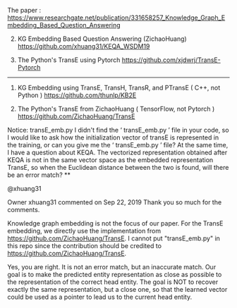 The paper : 
https://www.researchgate.net/publication/331658257_Knowledge_Graph_Embedding_Based_Question_Answering


2. KG Embedding Based Question Answering  (ZichaoHuang)
https://github.com/xhuang31/KEQA_WSDM19


4. The Python's TransE using Pytorch
https://github.com/xjdwrj/TransE-Pytorch


-----------------------------------------------------------------------------------------------------------

1. KG Embedding using TransE, TransH, TransR, and PTransE ( C++, not Python )
https://github.com/thunlp/KB2E

3. The Python's TransE from ZichaoHuang ( TensorFlow, not Pytorch )
https://github.com/ZichaoHuang/TransE

Notice: transE_emb.py
I didn't find the ‘ transE_emb.py ’ file in your code, so I would like to ask how the initialization vector of transE is represented in the training, or can you give me the ‘ transE_emb.py ’ file? At the same time, I have a question about KEQA. The vectorized representation obtained after KEQA is not in the same vector space as the embedded representation TransE, so when the Euclidean distance between the two is found, will there be an error match? **

@xhuang31

Owner
xhuang31 commented on Sep 22, 2019
Thank you so much for the comments.

Knowledge graph embedding is not the focus of our paper. For the TransE embedding, we directly use the implementation from https://github.com/ZichaoHuang/TransE. I cannot put "transE_emb.py" in this repo since the contribution should be credited to https://github.com/ZichaoHuang/TransE.

Yes, you are right. It is not an error match, but an inaccurate match. Our goal is to make the predicted entity representation as close as possible to the representation of the correct head entity. The goal is NOT to recover exactly the same representation, but a close one, so that the learned vector could be used as a pointer to lead us to the current head entity.


